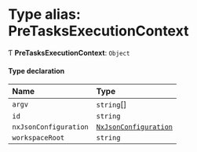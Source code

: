 # Type alias: PreTasksExecutionContext

Ƭ **PreTasksExecutionContext**: `Object`

#### Type declaration

| Name                  | Type                                                                              |
| :-------------------- | :-------------------------------------------------------------------------------- |
| `argv`                | `string`[]                                                                        |
| `id`                  | `string`                                                                          |
| `nxJsonConfiguration` | [`NxJsonConfiguration`](/reference/core-api/devkit/documents/NxJsonConfiguration) |
| `workspaceRoot`       | `string`                                                                          |
